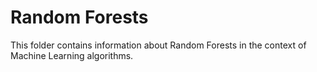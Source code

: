 # Random Forests

This folder contains information about Random Forests in the context of Machine Learning algorithms.